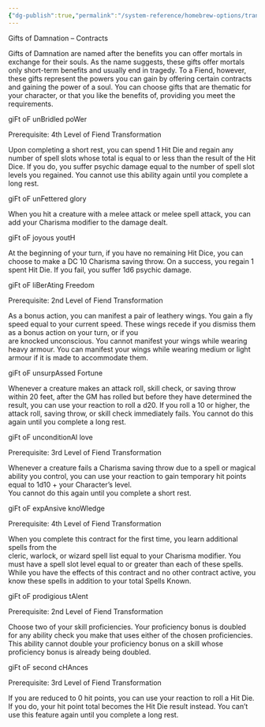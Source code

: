 ```yaml
---
{"dg-publish":true,"permalink":"/system-reference/homebrew-options/transformations/all/additional-tables/gifts-of-damnation/","dgHomeLink":true,"dgPassFrontmatter":true}
---
```


 

Gifts of Damnation – Contracts

Gifts of Damnation are named after the benefits you can offer mortals in exchange for their souls. As the name suggests, these gifts offer mortals only short-term benefits and usually end in tragedy. To a Fiend, however, these gifts represent the powers you can gain by offering certain contracts and gaining the power of a soul. You can choose gifts that are thematic for your character, or that you like the benefits of, providing you meet the requirements.

giFt oF unBridled poWer

Prerequisite: 4th Level of Fiend Transformation

Upon completing a short rest, you can spend 1 Hit Die and regain any number of spell slots whose total is equal to or less than the result of the Hit Dice. If you do, you suffer psychic damage equal to the number of spell slot levels you regained. You cannot use this ability again until you complete a long rest.

giFt oF unFettered glory

When you hit a creature with a melee attack or melee spell attack, you can add your Charisma modifier to the damage dealt.

giFt oF joyous youtH

At the beginning of your turn, if you have no remaining Hit Dice, you can choose to make a DC 10 Charisma saving throw. On a success, you regain 1 spent Hit Die. If you fail, you suffer 1d6 psychic damage.

giFt oF liBerAting Freedom

Prerequisite: 2nd Level of Fiend Transformation

As a bonus action, you can manifest a pair of leathery wings. You gain a fly speed equal to your current speed. These wings recede if you dismiss them as a bonus action on your turn, or if you  
are knocked unconscious. You cannot manifest your wings while wearing heavy armour. You can manifest your wings while wearing medium or light armour if it is made to accommodate them.

giFt oF unsurpAssed Fortune

Whenever a creature makes an attack roll, skill check, or saving throw within 20 feet, after the GM has rolled but before they have determined the result, you can use your reaction to roll a d20. If you roll a 10 or higher, the attack roll, saving throw, or skill check immediately fails. You cannot do this again until you complete a long rest.

giFt oF unconditionAl love

Prerequisite: 3rd Level of Fiend Transformation

Whenever a creature fails a Charisma saving throw due to a spell or magical ability you control, you can use your reaction to gain temporary hit points equal to 1d10 + your Character’s level.  
You cannot do this again until you complete a short rest.

giFt oF expAnsive knoWledge

Prerequisite: 4th Level of Fiend Transformation

When you complete this contract for the first time, you learn additional spells from the  
cleric, warlock, or wizard spell list equal to your Charisma modifier. You must have a spell slot level equal to or greater than each of these spells. While you have the effects of this contract and no other contract active, you know these spells in addition to your total Spells Known.

giFt oF prodigious tAlent

Prerequisite: 2nd Level of Fiend Transformation

Choose two of your skill proficiencies. Your proficiency bonus is doubled for any ability check you make that uses either of the chosen proficiencies. This ability cannot double your proficiency bonus on a skill whose proficiency bonus is already being doubled.

giFt oF second cHAnces

Prerequisite: 3rd Level of Fiend Transformation

If you are reduced to 0 hit points, you can use your reaction to roll a Hit Die. If you do, your hit point total becomes the Hit Die result instead. You can’t use this feature again until you complete a long rest.
